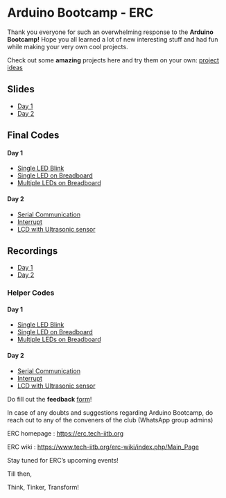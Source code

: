 # Arduino Bootcamp - ERC
Thank you everyone for such an overwhelming response to the **Arduino Bootcamp!**
Hope you all learned a lot of new interesting stuff and had fun while making your very own cool projects.

Check out some **amazing** projects here and try them on your own: [project ideas](https://docs.google.com/document/d/1K8p7n1jSgp3o492jHtbmHESs76jeD3BUkGx7sxbgEp8/edit?usp=sharing)

## Slides
- [Day 1](https://drive.google.com/file/d/1RuDArgnIjwmHom1mzwdm80VLESwUrQFj/view?usp=sharing)
- [Day 2](https://docs.google.com/presentation/d/1dlFyoDcGQL5VvBPFyClgeAkk57sVCxb0MDp4b8uInpI/edit?usp=sharing)

## Final Codes
#### Day 1
- [Single LED Blink](codes/day1/code1-singleLED.txt)
- [Single LED on Breadboard](codes/day1/code2-LEDonBreadboard.txt)
- [Multiple LEDs on Breadboard](codes/day1/code3-multipleLEDonBreadboard.txt)

#### Day 2
- [Serial Communication](codes/day1/code1-serialComm.txt)
- [Interrupt](codes/day1/code2-interrupt.txt)
- [LCD with Ultrasonic sensor](codes/day1/code3-lcd-ultrasonic.txt)



## Recordings
- [Day 1](https://drive.google.com/file/d/1XonZbVNbN_ybmcEeC9GMVkCzvp1xZlDZ/view?usp=sharing)
- [Day 2](https://drive.google.com/file/d/1XonZbVNbN_ybmcEeC9GMVkCzvp1xZlDZ/view?usp=sharing)


### Helper Codes
#### Day 1
- [Single LED Blink](helper-codes/day1/code1-singleLED.txt)
- [Single LED on Breadboard](helper-codes/day1/code2-LEDonBreadboard.txt)
- [Multiple LEDs on Breadboard](helper-codes/day1/code3-multipleLEDonBreadboard.txt)

#### Day 2
- [Serial Communication](helper-codes/day2/code1-serialComm.txt)
- [Interrupt](helper-codes/day2/code2-interrupt.txt)
- [LCD with Ultrasonic sensor](helper-codes/day2/code3-lcd-ultrasonic.txt)




Do fill out the **feedback** [form](https://forms.gle/NyXCwnARfTUmurn17)!

In case of any doubts and suggestions regarding Arduino Bootcamp, do reach out to any of the conveners of the club (WhatsApp group admins)


ERC homepage : https://erc.tech-iitb.org

ERC wiki : https://www.tech-iitb.org/erc-wiki/index.php/Main_Page



Stay tuned for ERC’s upcoming events!

Till then, 

Think, Tinker, Transform!


